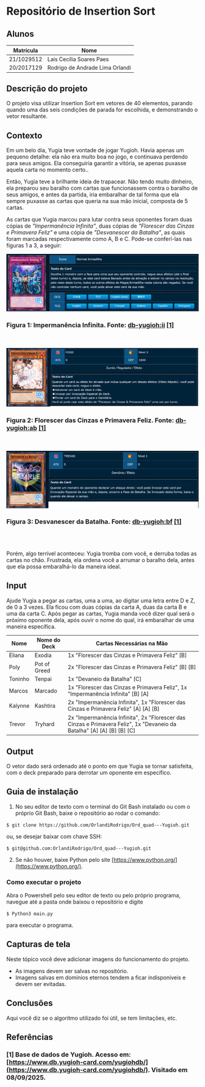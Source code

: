 # Repositório de Insertion Sort

## Alunos  
| Matrícula | Nome |  
|-----------------------|---------------------|  
| 21/1029512 | Laís Cecília Soares Paes |  
| 20/2017129 | Rodrigo de Andrade Lima Orlandi |  

## Descrição do projeto
O projeto visa utilizar Insertion Sort em vetores de 40 elementos, parando quando uma das seis condições de parada for escolhida, e demonstrando o vetor resultante.  

## Contexto
Em um belo dia, Yugia teve vontade de jogar Yugioh. Havia apenas um pequeno detalhe: ela não era muito boa no jogo, e continuava perdendo para seus amigos. Ela conseguiria garantir a vitória, se apenas puxasse aquela carta no momento certo..

Então, Yugia teve a brilhante ideia de trapacear. Não tendo muito dinheiro, ela preparou seu baralho com cartas que funcionassem contra o baralho de seus amigos, e antes da partida, iria embaralhar de tal forma que ela sempre puxasse as cartas que queria na sua mão inicial, composta de 5 cartas.

As cartas que Yugia marcou para lutar contra seus oponentes foram duas cópias de *"Impermanência Infinita"*, duas cópias de *"Florescer das Cinzas e Primavera Feliz"* e uma cópia de *"Desvanescer da Batalha"*, as quais foram marcadas respectivamente como A, B e C. Pode-se conferí-las nas figuras 1 a 3, a seguir:

![imperm](imperm.png)
### **Figura 1**: Impermanência Infinita. **Fonte:** [db-yugioh:ii](https://www.db.yugioh-card.com/yugiohdb/card_search.action?ope=2&cid=13631) [[1]](#Referências)
<br></br>
![ash](ash.png)
### **Figura 2**: Florescer das Cinzas e Primavera Feliz. **Fonte:** [db-yugioh:ab](https://www.db.yugioh-card.com/yugiohdb/card_search.action?ope=2&cid=12950) [[1]](#Referências)
<br></br>
![battle_fader](bf.png)
### **Figura 3**: Desvanescer da Batalha. **Fonte:** [db-yugioh:bf](https://www.db.yugioh-card.com/yugiohdb/card_search.action?ope=2&cid=8617) [[1]](#Referências)
<br></br>

Porém, algo terrível aconteceu: Yugia tromba com você, e derruba todas as cartas no chão. Frustrada, ela ordena você a arrumar o baralho dela, antes que ela possa embaralhá-lo da maneira ideal.

## Input
Ajude Yugia a pegar as cartas, uma a uma, ao digitar uma letra entre D e Z, de 0 a 3 vezes. Ela ficou com duas cópias da carta A, duas da carta B e uma da carta C. Após pegar as cartas, Yugia manda você dizer qual será o próximo oponente dela, após ouvir o nome do qual, irá embaralhar de uma maneira específica. 

| Nome |  Nome do Deck | Cartas Necessárias na Mão |
|------|---------------|---------------------------|    
| Eliana | Exodia      | 1x  "Florescer das Cinzas e Primavera Feliz" [B] |
| Poly | Pot of Greed  | 2x  "Florescer das Cinzas e Primavera Feliz" [B] [B] |
| Toninho | Tenpai     | 1x  "Devaneio da Batalha" [C] |
| Marcos | Marcado     | 1x  "Florescer das Cinzas e Primavera Feliz", 1x "Impermanência Infinita" [B] [A] |
| Kalynne | Kashtira     | 2x "Impermanência Infinita", 1x "Florescer das Cinzas e Primavera Feliz" [A] [A] [B] |
| Trevor | Tryhard      | 2x "Impermanência Infinita", 2x  "Florescer das Cinzas e Primavera Feliz", 1x  "Devaneio da Batalha" [A] [A] [B] [B] [C] |

## Output
O vetor dado será ordenado até o ponto em que Yugia se tornar satisfeita, com o deck preparado para derrotar um oponente em específico.

## Guia de instalação
1. No seu editor de texto com o terminal do Git Bash instalado ou com o próprio Git Bash, baixe o repositório ao rodar o comando:  

```
$ git clone https://github.com/OrlandiRodrigo/Ord_quad---Yugioh.git
```
ou, se desejar baixar com chave SSH: 

```
$ git@github.com:OrlandiRodrigo/Ord_quad---Yugioh.git
```
2. Se não houver, baixe Python pelo site [https://www.python.org/](https://www.python.org/).

### Como executar o projeto

Abra o Powershell pelo seu editor de texto ou pelo próprio programa, navegue até a pasta onde baixou o repositório e digite

```
$ Python3 main.py
```
para executar o programa.

## Capturas de tela
Neste tópico você deve adicionar imagens do funcionamento do projeto.  
 - As imagens devem ser salvas no repositório.
 - Imagens salvas em domínios eternos tendem a ficar indisponíveis e devem ser evitadas.   
## Conclusões
Aqui você diz se o algoritmo utilizado foi útil, se tem limitações, etc.
## Referências
### [1] Base de dados de Yugioh. Acesso em: [https://www.db.yugioh-card.com/yugiohdb/](https://www.db.yugioh-card.com/yugiohdb/). Visitado em 08/09/2025.
